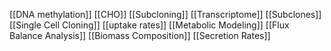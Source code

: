 [[DNA methylation]]
[[CHO]]
[[Subcloning]]
[[Transcriptome]]
[[Subclones]]
[[Single Cell Cloning]]
[[uptake rates]]
[[Metabolic Modeling]]
[[Flux Balance Analysis]]
[[Biomass Composition]]
[[Secretion Rates]]
